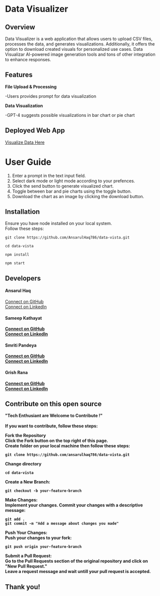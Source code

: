 
# Data Visualizer

## Overview

Data Visualizer is a web application that allows users to upload CSV files, processes the data, and generates visualizations. Additionally, it offers the option to download created visuals for personalized use cases. Data Visualizar AI-powered image generation tools and tons of other integration to enhance responses.

## Features

**File Upload & Processing**

-Users provides prompt for data visualization

**Data  Visualization**

-GPT-4 suggests possible visualizations in bar chart or pie chart

## Deployed Web App

[Visualize Data Here](https://data-vista.onrender.com/?#)

# User Guide

1. Enter a prompt in the text input field.
2. Select dark mode or light mode according to your prefences.
3. Click the send button to generate visualized chart.
4. Toggle between bar and pie charts using the toggle button.
5. Download the chart as an image by clicking the download button.

## Installation

Ensure you have node installed on your local system.<br>Follow these steps:

```
git clone https://github.com/AnsarulHaq786/data-vista.git

cd data-vista

npm install

npm start
```

## Developers

#### <b>Ansarul Haq</b><br>
[Connect on GitHub](https://github.com/ansarulhaq786)<br>
[Connect on LinkedIn]()<br>
 
#### <b>Sameep Kathayat<b><br>
[Connect on GitHub](https://github.com/sameepkat)<br>
[Connect on LinkedIn](https://www.linkedin.com/in/sameepkat/)<br>

#### <b>Smriti Pandeya<b><br>
[Connect on GitHub](https://github.com/smritipandeya)<br>
[Connect on LinkedIn](https://www.linkedin.com/in/smriti-pandeya-/)<br>

#### <b>Grish Rana<b><br>
[Connect on GitHub](https://github.com/grishrana)<br>
[Connect on LinkedIn](https://www.linkedin.com/in/grishrana)<br>

## Contribute on this open source

"Tech Enthusiant are Welcome to 
Contribute !"<br><br>
If you want to contribute, follow these steps:

**Fork the Repository**<br>Click the Fork button on the top right of this page.<br>
Create folder on your local machine then follow these steps:
```
git clone https://github.com/ansarulhaq786/data-vista.git
```
Change directory
```
cd data-vista
```
**Create a New Branch:**
```
git checkout -b your-feature-branch
```
**Make Changes:**<br>Implement your changes.
Commit your changes with a descriptive message:
```
git add .
git commit -m "Add a message about changes you made"
```
**Push Your Changes:**<br>Push your changes to your fork:
```
git push origin your-feature-branch
```
**Submit a Pull Request:**<br>Go to the Pull Requests section of the original repository and click on "New Pull Request."<br>
Leave a request message and wait untill your pull request is accepted.

## Thank you!
